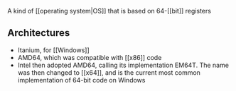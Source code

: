 A kind of [[operating system|OS]] that is based on 64-[[bit]] registers

## Architectures
- Itanium, for [[Windows]]
- AMD64, which was compatible with [[x86]] code
- Intel then adopted AMD64, calling its implementation EM64T. The name was then changed to [[x64]], and is the current most common implementation of 64-bit code on Windows